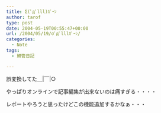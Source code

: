 ```yaml
---
title: Σ(ﾟдﾟlll)ｶﾞｰﾝ
author: tarof
type: post
date: 2004-05-19T00:55:47+00:00
url: /2004/05/19/σﾟдﾟlllｶﾞｰﾝ/
categories:
  - Note
tags:
  - 鯖管日記

---
```

誤変換してた＿|￣|○

やっぱりオンラインで記事編集が出来ないのは痛すぎる・・・・
  
レポートやろうと思ったけどこの機能追加するかなぁ・・・